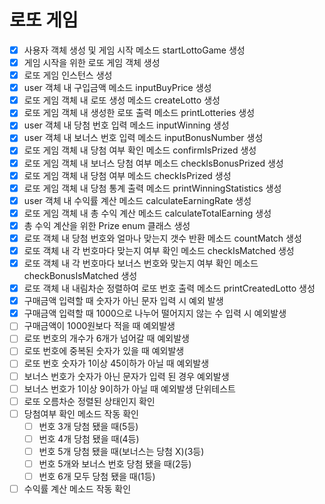 # 로또 게임

- [X] 사용자 객체 생성 및 게임 시작 메소드 startLottoGame 생성
- [X] 게임 시작을 위한 로또 게임 객체 생성
- [X] 로또 게임 인스턴스 생성
- [X] user 객체 내 구입금액 메소드 inputBuyPrice 생성
- [X] 로또 게임 객체 내 로또 생성 메소드 createLotto 생성
- [X] 로또 게임 객체 내 생성한 로또 출력 메소드 printLotteries 생성
- [X] user 객체 내 당첨 번호 입력 메소드 inputWinning 생성
- [X] user 객체 내 보너스 번호 입력 메소드 inputBonusNumber 생성
- [X] 로또 게임 객체 내 당첨 여부 확인 메소드 confirmIsPrized 생성
- [X] 로또 게임 객체 내 보너스 당첨 여부 메소드 checkIsBonusPrized 생성
- [X] 로또 게임 객체 내 당첨 여부 메소드 checkIsPrized 생성
- [X] 로또 게임 객체 내 당첨 통계 출력 메소드 printWinningStatistics 생성
- [X] user 객체 내 수익률 계산 메소드 calculateEarningRate 생성
- [X] 로또 게임 객체 내 총 수익 계산 메소드 calculateTotalEarning 생성
- [X] 총 수익 계산을 위한 Prize enum 클래스 생성
- [X] 로또 객체 내 당첨 번호와 얼마나 맞는지 갯수 반환 메소드 countMatch 생성
- [X] 로또 객체 내 각 번호마다 맞는지 여부 확인 메소드 checkIsMatched 생성
- [X] 로또 객체 내 각 번호마다 보너스 번호와 맞는지 여부 확인 메소드 checkBonusIsMatched 생성
- [X] 로또 객체 내 내림차순 정렬하여 로또 번호 출력 메소드 printCreatedLotto 생성
- [X] 구매금액 입력할 때 숫자가 아닌 문자 입력 시 예외 발생
- [X] 구매금액 입력할 때 1000으로 나누어 떨어지지 않는 수 입력 시 예외발생
- [ ] 구매금액이 1000원보다 적을 때 예외발생
- [ ] 로또 번호의 개수가 6개가 넘어갈 때 예외발생
- [ ] 로또 번호에 중복된 숫자가 있을 때 예외발생
- [ ] 로또 번호 숫자가 1이상 45이하가 아닐 때 예외발생
- [ ] 보너스 번호가 숫자가 아닌 문자가 입력 된 경우 예외발생
- [ ] 보너스 번호가 1이상 9이하가 아닐 때 예외발생
단위테스트
- [ ] 로또 오름차순 정렬된 상태인지 확인
- [ ] 당첨여부 확인 메소드 작동 확인
  - [ ] 번호 3개 당첨 됐을 때(5등)
  - [ ] 번호 4개 당첨 됐을 때(4등)
  - [ ] 번호 5개 당첨 됐을 때(보너스는 당첨 X)(3등)
  - [ ] 번호 5개와 보너스 번호 당첨 됐을 때(2등)
  - [ ] 번호 6개 모두 당첨 됐을 때(1등)
- [ ] 수익률 계산 메소드 작동 확인